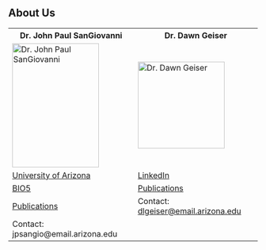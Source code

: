 ## About Us

<table>
  <tr>
    <th>Dr. John Paul SanGiovanni</th>
    <th>Dr. Dawn Geiser</th>
  </tr>
  <tr>
    <td><img src="https://bio5.org/sites/default/files/styles/profile_image/public/JohnPaulSanGiovanni_profile_11857013.jpg?itok=kYcEBFJ3" alt="Dr. John Paul SanGiovanni" width="175" height="250"></td>
    <td><img src="https://avatars2.githubusercontent.com/u/16979927?s=460&v=4" alt="Dr. Dawn Geiser" width="175" height="175"></td>
  </tr>
  <tr>
    <td><a href="https://nutrition.cals.arizona.edu/person/john-paul-sangiovanni-scd">University of Arizona</a></td>
    <td><a href="https://www.linkedin.com/in/dawn-geiser-phd-97272318/">LinkedIn</a></td>
  </tr>
  <tr>
    <td><a href="https://bio5.org/people/john-paul-sangiovanni">BIO5</a></td>
    <td><a href="https://www.ncbi.nlm.nih.gov/myncbi/1DYWigGY0WS5p/bibliography/public/">Publications</a></td>
  </tr>
  <tr>
    <td><a href="https://scholar.google.com/citations?hl=en&user=sjEmfAUAAAAJ">Publications</a></td>
    <td>Contact: <a href="mailto:dlgeiser@email.arizona.edu">dlgeiser@email.arizona.edu</a></td>
  </tr>
  <tr>
    <td>Contact: jpsangio@email.arizona.edu</td>
    <td></td>
  </tr>
</table>
